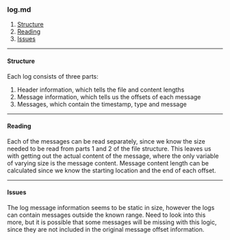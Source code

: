 ### log.md

1. [Structure](log.md#structure)
2. [Reading](log.md#reading)
3. [Issues](log.md#issues)

---

#### Structure

Each log consists of three parts:
1. Header information, which tells the file and content lengths
2. Message information, which tells us the offsets of each message
3. Messages, which contain the timestamp, type and message

---

#### Reading

Each of the messages can be read separately, since we know the size needed to be read from parts 1 and 2 of the file structure. This leaves us with getting out the actual content of the message, where the only variable of varying size is the message content. Message content length can be calculated since we know the starting location and the end of each offset.

---

#### Issues

The log message information seems to be static in size, however the logs can contain messages outside the known range. Need to look into this more, but it is possible that some messages will be missing with this logic, since they are not included in the original message offset information.
